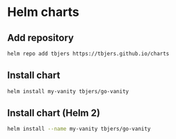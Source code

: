 # Helm charts

## Add repository

``` sh
helm repo add tbjers https://tbjers.github.io/charts
```

## Install chart

``` sh
helm install my-vanity tbjers/go-vanity
```

## Install chart (Helm 2)

``` sh
helm install --name my-vanity tbjers/go-vanity
```
